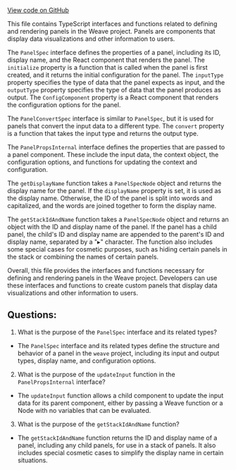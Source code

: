 [View code on GitHub](https://github.com/wandb/weave/weave-js/src/components/Panel2/panellib/libpanel.ts)

This file contains TypeScript interfaces and functions related to defining and rendering panels in the Weave project. Panels are components that display data visualizations and other information to users. 

The `PanelSpec` interface defines the properties of a panel, including its ID, display name, and the React component that renders the panel. The `initialize` property is a function that is called when the panel is first created, and it returns the initial configuration for the panel. The `inputType` property specifies the type of data that the panel expects as input, and the `outputType` property specifies the type of data that the panel produces as output. The `ConfigComponent` property is a React component that renders the configuration options for the panel. 

The `PanelConvertSpec` interface is similar to `PanelSpec`, but it is used for panels that convert the input data to a different type. The `convert` property is a function that takes the input type and returns the output type. 

The `PanelPropsInternal` interface defines the properties that are passed to a panel component. These include the input data, the context object, the configuration options, and functions for updating the context and configuration. 

The `getDisplayName` function takes a `PanelSpecNode` object and returns the display name for the panel. If the `displayName` property is set, it is used as the display name. Otherwise, the ID of the panel is split into words and capitalized, and the words are joined together to form the display name. 

The `getStackIdAndName` function takes a `PanelSpecNode` object and returns an object with the ID and display name of the panel. If the panel has a child panel, the child's ID and display name are appended to the parent's ID and display name, separated by a "▸" character. The function also includes some special cases for cosmetic purposes, such as hiding certain panels in the stack or combining the names of certain panels. 

Overall, this file provides the interfaces and functions necessary for defining and rendering panels in the Weave project. Developers can use these interfaces and functions to create custom panels that display data visualizations and other information to users.
## Questions: 
 1. What is the purpose of the `PanelSpec` interface and its related types?
- The `PanelSpec` interface and its related types define the structure and behavior of a panel in the `weave` project, including its input and output types, display name, and configuration options.

2. What is the purpose of the `updateInput` function in the `PanelPropsInternal` interface?
- The `updateInput` function allows a child component to update the input data for its parent component, either by passing a Weave function or a Node with no variables that can be evaluated.

3. What is the purpose of the `getStackIdAndName` function?
- The `getStackIdAndName` function returns the ID and display name of a panel, including any child panels, for use in a stack of panels. It also includes special cosmetic cases to simplify the display name in certain situations.